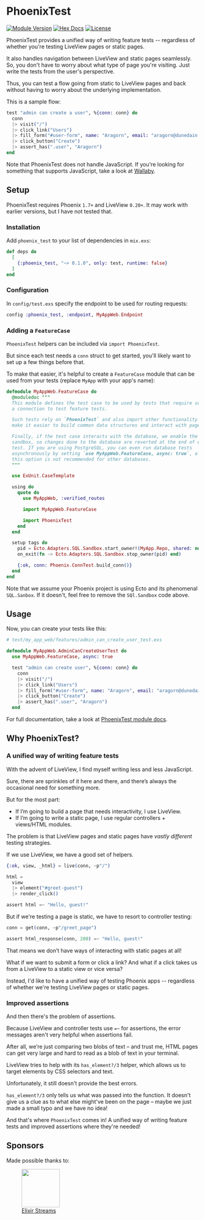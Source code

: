 # PhoenixTest

[![Module Version](https://img.shields.io/hexpm/v/phoenix_test.svg)](https://hex.pm/packages/phoenix_test/)
[![Hex Docs](https://img.shields.io/badge/hex-docs-lightgreen.svg)](https://hexdocs.pm/phoenix_test/)
[![License](https://img.shields.io/hexpm/l/phoenix_test.svg)](https://github.com/germsvel/phoenix_test/blob/main/LICENSE)

PhoenixTest provides a unified way of writing feature tests -- regardless of
whether you're testing LiveView pages or static pages.

It also handles navigation between LiveView and static pages seamlessly. So, you
don't have to worry about what type of page you're visiting. Just write the
tests from the user's perspective.

Thus, you can test a flow going from static to LiveView pages and back without
having to worry about the underlying implementation.

This is a sample flow:

```elixir
test "admin can create a user", %{conn: conn} do
  conn
  |> visit("/")
  |> click_link("Users")
  |> fill_form("#user-form", name: "Aragorn", email: "aragorn@dunedain.com")
  |> click_button("Create")
  |> assert_has(".user", "Aragorn")
end
```

Note that PhoenixTest does not handle JavaScript. If you're looking for
something that supports JavaScript, take a look at
[Wallaby](https://hexdocs.pm/wallaby/readme.html).

## Setup

PhoenixTest requires Phoenix `1.7+` and LiveView `0.20+`. It may work with
earlier versions, but I have not tested that.

### Installation

Add `phoenix_test` to your list of dependencies in `mix.exs`:

```elixir
def deps do
  [
    {:phoenix_test, "~> 0.1.0", only: test, runtime: false}
  ]
end
```

### Configuration

In `config/test.exs` specify the endpoint to be used for routing requests:

```elixir
config :phoenix_test, :endpoint, MyAppWeb.Endpoint
```

### Adding a `FeatureCase`

`PhoenixTest` helpers can be included via `import PhoenixTest`.

But since each test needs a `conn` struct to get started, you'll likely want to
set up a few things before that.

To make that easier, it's helpful to create a `FeatureCase` module that can be
used from your tests (replace `MyApp` with your app's name):

```elixir
defmodule MyAppWeb.FeatureCase do
  @moduledoc """
  This module defines the test case to be used by tests that require setting up
  a connection to test feature tests.

  Such tests rely on `PhoenixTest` and also import other functionality to
  make it easier to build common data structures and interact with pages.

  Finally, if the test case interacts with the database, we enable the SQL
  sandbox, so changes done to the database are reverted at the end of every
  test. If you are using PostgreSQL, you can even run database tests
  asynchronously by setting `use MyAppWeb.FeatureCase, async: true`, although
  this option is not recommended for other databases.
  """

  use ExUnit.CaseTemplate

  using do
    quote do
      use MyAppWeb, :verified_routes

      import MyAppWeb.FeatureCase

      import PhoenixTest
    end
  end

  setup tags do
    pid = Ecto.Adapters.SQL.Sandbox.start_owner!(MyApp.Repo, shared: not tags[:async])
    on_exit(fn -> Ecto.Adapters.SQL.Sandbox.stop_owner(pid) end)

    {:ok, conn: Phoenix.ConnTest.build_conn()}
  end
end
```

Note that we assume your Phoenix project is using Ecto and its phenomenal
`SQL.Sanbox`. If it doesn't, feel free to remove the `SQl.Sandbox` code above.

## Usage

Now, you can create your tests like this:

```elixir
# test/my_app_web/features/admin_can_create_user_test.exs

defmodule MyAppWeb.AdminCanCreateUserTest do
  use MyAppWeb.FeatureCase, async: true

  test "admin can create user", %{conn: conn} do
    conn
    |> visit("/")
    |> click_link("Users")
    |> fill_form("#user-form", name: "Aragorn", email: "aragorn@dunedain.com")
    |> click_button("Create")
    |> assert_has(".user", "Aragorn")
  end
```

For full documentation, take a look at [PhoenixTest module docs](file:///Users/germanvelasco/germsvel/phoenix_test/doc/PhoenixTest.html).

## Why PhoenixTest?

### A unified way of writing feature tests

With the advent of LiveView, I find myself writing less and less JavaScript.

Sure, there are sprinkles of it here and there, and there’s always the
occasional need for something more.

But for the most part:

- If I’m going to build a page that needs interactivity, I use LiveView.
- If I’m going to write a static page, I use regular controllers + views/HTML
  modules.

The problem is that LiveView pages and static pages have _vastly different_
testing strategies.

If we use LiveView, we have a good set of helpers.

```elixir
{:ok, view, _html} = live(conn, ~p"/")

html =
  view
  |> element("#greet-guest")
  |> render_click()

assert html =~ "Hello, guest!"
```

But if we're testing a page is static, we have to resort to controller testing:

```elixir
conn = get(conn, ~p"/greet_page")

assert html_response(conn, 200) =~ "Hello, guest!"
```

That means we don’t have ways of interacting with static pages at all!

What if we want to submit a form or click a link? And what if a click takes us
from a LiveView to a static view or vice versa?

Instead, I'd like to have a unified way of testing Phoenix apps -- regardless of
whether we're testing LiveView pages or static pages.

### Improved assertions

And then there's the problem of assertions.

Because LiveView and controller tests use `=~` for assertions, the error
messages aren't very helpful when assertions fail.

After all, we’re just comparing two blobs of text – and trust me, HTML pages can
get very large and hard to read as a blob of text in your terminal.

LiveView tries to help with its `has_element?/3` helper, which allows us to
target elements by CSS selectors and text.

Unfortunately, it still doesn't provide the best errors.

`has_element?/3` only tells us what was passed into the function. It doesn't
give us a clue as to what else might've been on the page – maybe we just made a
small typo and we have no idea!

And that's where `PhoenixTest` comes in! A unified way of writing feature tests
and improved assertions where they're needed!

## Sponsors

Made possible thanks to:

<a href="https://www.elixirstreams.com">
  <figure>
    <img height="100" width="100" src="https://www.elixirstreams.com/assets/images/elixir-streams-logo-transparent.png">
    <figcaption>Elixir Streams</figcaption>
  </figure>
</a>
